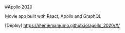 #Apollo 2020

Movie app built with React, Apollo and GraphQL

[Deploy] https://mememamumo.github.io/apollo_2020/#/
